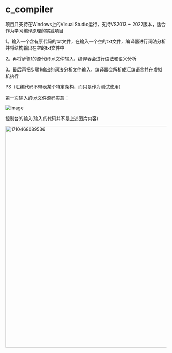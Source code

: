 # c_compiler
项目只支持在Windows上的Visual Studio运行，支持VS2013 ~ 2022版本，适合作为学习编译原理的实践项目

 1。输入一个含有原代码的txt文件，在输入一个空的txt文件，编译器进行词法分析并将结构输出在空的txt文件中
 
 2。再将步骤1的源代码txt文件输入，编译器会进行语法和语义分析

 3。最后再把步骤1输出的词法分析文件输入，编译器会解析成汇编语言并在虚拟机执行
  
PS（汇编代码不带表某个特定架构，而只是作为测试使用）

第一次输入的txt文件源码实意：

  ![image](https://github.com/WlayRay/c_compiler/assets/152136925/b03bbf26-c393-49a6-9a49-11391cea562e)

  

控制台的输入(输入的代码并不是上述图片内容)

<img width="695" alt="1710468089536" src="https://github.com/WlayRay/c_compiler/assets/152136925/c0f6f875-cefe-4ed9-8fca-2df017dc8893">

